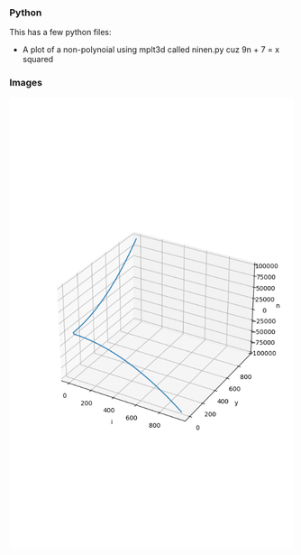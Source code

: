 ### Python

This has a few python files:

* A plot of a non-polynoial using mplt3d called ninen.py cuz 9n + 7 = x squared

### Images

![ Ninen ](assets/images/Figure_1.png)
